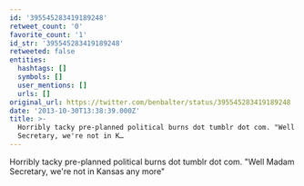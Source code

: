 ```yaml
---
id: '395545283419189248'
retweet_count: '0'
favorite_count: '1'
id_str: '395545283419189248'
retweeted: false
entities:
  hashtags: []
  symbols: []
  user_mentions: []
  urls: []
original_url: https://twitter.com/benbalter/status/395545283419189248
date: '2013-10-30T13:38:39.000Z'
title: >-
  Horribly tacky pre-planned political burns dot tumblr dot com. "Well Madam
  Secretary, we're not in K…
---
```


Horribly tacky pre-planned political burns dot tumblr dot com. "Well Madam Secretary, we're not in Kansas any more"